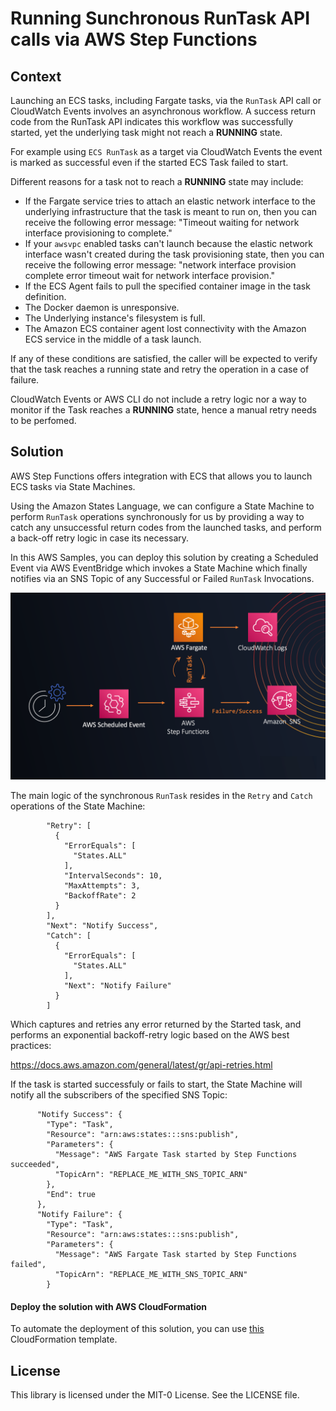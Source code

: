 # Running Sunchronous RunTask API calls via AWS Step Functions

## Context

Launching an ECS tasks, including Fargate tasks, via the `RunTask` API call or CloudWatch Events involves an asynchronous workflow. A success return code from the RunTask API indicates this workflow was successfully started, yet the underlying task might not reach a **RUNNING** state.

For example using `ECS RunTask` as a target via CloudWatch Events the event is marked as successful even if the started ECS Task failed to start.

Different reasons for a task not to reach a **RUNNING** state may include:

* If the Fargate service tries to attach an elastic network interface to the underlying infrastructure that the task is meant to run on, then you can receive the following error message: "Timeout waiting for network interface provisioning to complete."
* If your `awsvpc` enabled tasks can't launch because the elastic network interface wasn't created during the task provisioning state, then you can receive the following error message: "network interface provision complete error timeout wait for network interface provision."
* If the ECS Agent fails to pull the specified container image in the task definition.
* The Docker daemon is unresponsive.
* The Underlying instance's filesystem is full.
* The Amazon ECS container agent lost connectivity with the Amazon ECS service in the middle of a task launch.
    
If any of these conditions are satisfied, the caller will be expected to verify that the task reaches a running state and retry the operation in a case of failure. 

CloudWatch Events or AWS CLI do not include a retry logic nor a way to monitor if the Task reaches a **RUNNING** state, hence a manual retry needs to be perfomed.

## Solution

AWS Step Functions offers integration with ECS that allows you to launch ECS tasks via State Machines. 

Using the Amazon States Language, we can configure a State Machine to perform `RunTask` operations synchronously for us by providing a way to catch any unsuccessful return codes from the launched tasks, and perform a back-off retry logic in case its necessary.

In this AWS Samples, you can deploy this solution by creating a Scheduled Event via AWS EventBridge which invokes a State Machine which finally notifies via an SNS Topic of any Successful or Failed `RunTask` Invocations.

![Diagram](images/FlowChart.png)

The main logic of the synchronous `RunTask` resides in the `Retry` and `Catch` operations of the State Machine:

```
        "Retry": [
          {
            "ErrorEquals": [
              "States.ALL"
            ],
            "IntervalSeconds": 10,
            "MaxAttempts": 3,
            "BackoffRate": 2
          }
        ],
        "Next": "Notify Success",
        "Catch": [
          {
            "ErrorEquals": [
              "States.ALL"
            ],
            "Next": "Notify Failure"
          }
        ]
```

Which captures and retries any error returned by the Started task, and performs an exponential backoff-retry logic based on the AWS best practices:

https://docs.aws.amazon.com/general/latest/gr/api-retries.html

If the task is started successfuly or fails to start, the State Machine will notify all the subscribers of the specified SNS Topic:

```
      "Notify Success": {
        "Type": "Task",
        "Resource": "arn:aws:states:::sns:publish",
        "Parameters": {
          "Message": "AWS Fargate Task started by Step Functions succeeded",
          "TopicArn": "REPLACE_ME_WITH_SNS_TOPIC_ARN"
        },
        "End": true
      },
      "Notify Failure": {
        "Type": "Task",
        "Resource": "arn:aws:states:::sns:publish",
        "Parameters": {
          "Message": "AWS Fargate Task started by Step Functions failed",
          "TopicArn": "REPLACE_ME_WITH_SNS_TOPIC_ARN"
        }
```


#### Deploy the solution with AWS CloudFormation

To automate the deployment of this solution, you can use [this](cfn-template.yml) CloudFormation template.

## License

This library is licensed under the MIT-0 License. See the LICENSE file.










